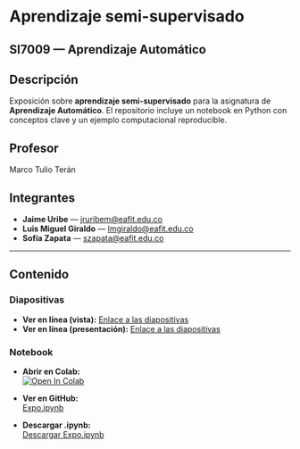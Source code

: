 # Aprendizaje semi-supervisado
## SI7009 — Aprendizaje Automático


## Descripción 
Exposición sobre **aprendizaje semi-supervisado** para la asignatura de **Aprendizaje Automático**. El repositorio incluye un notebook en Python con conceptos clave y un ejemplo computacional reproducible.

## Profesor
Marco Tulio Terán

## Integrantes
- **Jaime Uribe** — jruribem@eafit.edu.co
- **Luis Miguel Giraldo** — lmgiraldo@eafit.edu.co
- **Sofía Zapata** — szapata@eafit.edu.co

---

## Contenido

### Diapositivas
- **Ver en línea (vista):** [Enlace a las diapositivas](https://www.canva.com/design/DAG0xAFTroA/nN71pJd5PWYT_cRjw0arDA/view)
- **Ver en línea (presentación):** [Enlace a las diapositivas](https://www.canva.com/design/DAG0xAFTroA/nN71pJd5PWYT_cRjw0arDA/present)


### Notebook

- **Abrir en Colab:**  
  [![Open In Colab](https://colab.research.google.com/assets/colab-badge.svg)](https://colab.research.google.com/github/jruribem10/Expo-Aprendizaje-semi-supervisado/blob/main/Expo.ipynb)

- **Ver en GitHub:**  
  [Expo.ipynb](https://github.com/jruribem10/Expo-Aprendizaje-semi-supervisado/blob/main/Expo.ipynb)

- **Descargar .ipynb:**  
  [Descargar Expo.ipynb](https://raw.githubusercontent.com/jruribem10/Expo-Aprendizaje-semi-supervisado/main/Expo.ipynb)



